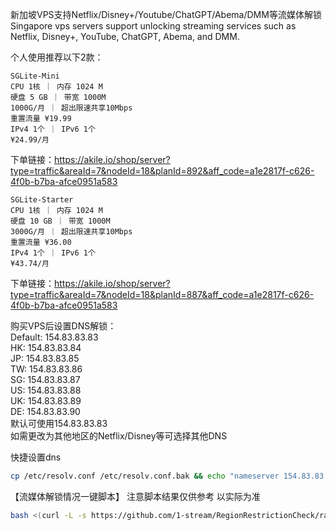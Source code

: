 新加坡VPS支持Netflix/Disney+/Youtube/ChatGPT/Abema/DMM等流媒体解锁
Singapore vps servers support unlocking streaming services such as Netflix, Disney+, YouTube, ChatGPT, Abema, and DMM.

个人使用推荐以下2款：  
```
SGLite-Mini
CPU 1核 ｜ 内存 1024 M
硬盘 5 GB ｜ 带宽 1000M
1000G/月 ｜ 超出限速共享10Mbps
重置流量 ¥19.99
IPv4 1个 ｜ IPv6 1个
¥24.99/月
```

下单链接：https://akile.io/shop/server?type=traffic&areaId=7&nodeId=18&planId=892&aff_code=a1e2817f-c626-4f0b-b7ba-afce0951a583

```
SGLite-Starter
CPU 1核 ｜ 内存 1024 M
硬盘 10 GB ｜ 带宽 1000M
3000G/月 ｜ 超出限速共享10Mbps
重置流量 ¥36.00
IPv4 1个 ｜ IPv6 1个
¥43.74/月
```

下单链接：https://akile.io/shop/server?type=traffic&areaId=7&nodeId=18&planId=887&aff_code=a1e2817f-c626-4f0b-b7ba-afce0951a583

购买VPS后设置DNS解锁：  
Default: 154.83.83.83  
HK: 154.83.83.84  
JP: 154.83.83.85   
TW: 154.83.83.86  
SG: 154.83.83.87  
US: 154.83.83.88  
UK: 154.83.83.89  
DE: 154.83.83.90  
默认可使用154.83.83.83  
如需更改为其他地区的Netflix/Disney等可选择其他DNS  

快捷设置dns  
```bash
cp /etc/resolv.conf /etc/resolv.conf.bak && echo "nameserver 154.83.83.83" > /etc/resolv.conf
```

【流媒体解锁情况一键脚本】
 注意脚本结果仅供参考 以实际为准
```bash
bash <(curl -L -s https://github.com/1-stream/RegionRestrictionCheck/raw/main/check.sh) -M 4
```
